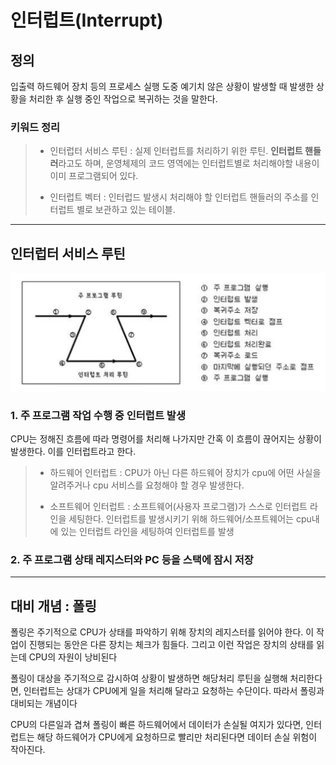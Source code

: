 # 인터럽트(Interrupt)

## 정의

입출력 하드웨어 장치 등의 프로세스 실행 도중 예기치 않은 상황이 발생할 때 발생한 상황을 처리한 후 실행 중인 작업으로 복귀하는 것을 말한다.

### 키워드 정리
>- 인터럽터 서비스 루틴 : 실제 인터럽트를 처리하기 위한 루틴. **인터럽트 핸들러**라고도 하며, 운영체제의 코드 영역에는 인터럽트별로 처리해야할 내용이 이미 프로그램되어 있다.
>
>- 인터럽트 벡터 : 인터럽드 발생시 처리해야 할 인터럽트 핸들러의 주소를 인터럽트 별로 보관하고 있는 테이블.

---

## 인터럽터 서비스 루틴

<p align="center">
<img src="./img/image1.png" alt="img1" />
</p>

### 1. 주 프로그램 작업 수행 중 인터럽트 발생

CPU는 정해진 흐름에 따라 명령어를 처리해 나가지만 간혹 이 흐름이 끊어지는 상황이 발생한다. 이를 인터럽트라고 한다.

>- 하드웨어 인터럽트 : CPU가 아닌 다른 하드웨어 장치가 cpu에 어떤 사실을 알려주거나 cpu 서비스를 요청해야 할 경우 발생한다.
>
>- 소프트웨어 인터럽트 : 소프트웨어(사용자 프로그램)가 스스로 인터럽트 라인을 세팅한다. 인터럽트를 발생시키기 위해 하드웨어/소프트웨어는 cpu내에 있는 인터럽트 라인을 세팅하여 인터럽트를 발생

### 2. 주 프로그램 상태 레지스터와 PC 등을 스택에 잠시 저장

---

## 대비 개념 : 폴링

폴링은 주기적으로 CPU가 상태를 파악하기 위해 장치의 레지스터를 읽어야 한다. 이 작업이 진행되는 동안은 다른 장치는 체크가 힘들다. 그리고 이런 작업은 장치의 상태를 읽는데 CPU의 자원이 낭비된다

폴링이 대상을 주기적으로 감시하여 상황이 발생하면 해당처리 루틴을 실행해 처리한다면, 인터럽트는 상대가 CPU에게 일을 처리해 달라고 요청하는 수단이다. 따라서 폴링과 대비되는 개념이다

CPU의 다른일과 겹쳐 폴링이 빠른 하드웨어에서 데이터가 손실될 여지가 있다면, 인터럽트는 해당 하드웨어가 CPU에게 요청하므로 빨리만 처리된다면 데이터 손실 위험이 작아진다.
